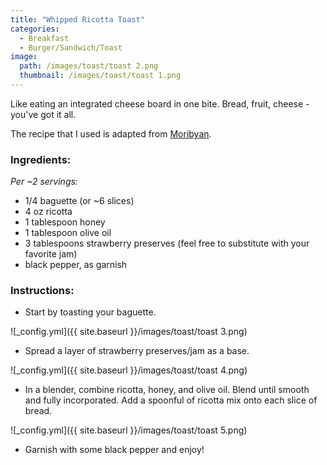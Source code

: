 ```yaml
---
title: "Whipped Ricotta Toast"
categories:
  - Breakfast
  - Burger/Sandwich/Toast
image:
  path: /images/toast/toast 2.png
  thumbnail: /images/toast/toast 1.png
---
```


Like eating an integrated cheese board in one bite. Bread, fruit, cheese - you've got it all.

The recipe that I used is adapted from [Moribyan](https://moribyan.com/whipped-ricotta/).

### Ingredients:

_Per ~2 servings:_

* 1/4 baguette (or ~6 slices)
* 4 oz ricotta
* 1 tablespoon honey
* 1 tablespoon olive oil
* 3 tablespoons strawberry preserves (feel free to substitute with your favorite jam)
* black pepper, as garnish

### Instructions:

* Start by toasting your baguette.

![_config.yml]({{ site.baseurl }}/images/toast/toast 3.png)

* Spread a layer of strawberry preserves/jam as a base.

![_config.yml]({{ site.baseurl }}/images/toast/toast 4.png)

* In a blender, combine ricotta, honey, and olive oil. Blend until smooth and fully incorporated. Add a spoonful of ricotta mix onto each slice of bread.

![_config.yml]({{ site.baseurl }}/images/toast/toast 5.png)

* Garnish with some black pepper and enjoy!
